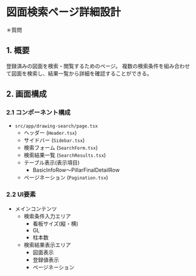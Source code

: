 # 図面検索ページ詳細設計

＊質問


## 1. 概要
登録済みの図面を検索・閲覧するためのページ。
複数の検索条件を組み合わせて図面を検索し、結果一覧から詳細を確認することができる。

## 2. 画面構成
### 2.1 コンポーネント構成
- `src/app/drawing-search/page.tsx`
  - ヘッダー (`Header.tsx`)
  - サイドバー (`Sidebar.tsx`)
  - 検索フォーム (`SearchForm.tsx`)
  - 検索結果一覧 (`SearchResults.tsx`)
  - テーブル表示(表示項目)
    - BasicInfoRow〜PillarFinalDetailRow
  - ページネーション (`Pagination.tsx`)

### 2.2 UI要素
- メインコンテンツ
  - 検索条件入力エリア
    - 看板サイズ(縦・横)
    - GL
    - 柱本数
  - 検索結果表示エリア
    - 図面表示
    - 登録値表示
    - ページネーション 